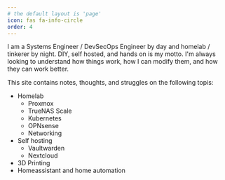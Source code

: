 ```yaml
---
# the default layout is 'page'
icon: fas fa-info-circle
order: 4
---
```


I am a Systems Engineer / DevSecOps Engineer by day and homelab / tinkerer by night. DIY, self hosted, and hands on is my motto. I'm always looking to understand how things work, how I can modify them, and how they can work better.

This site contains notes, thoughts, and struggles on the following topis:

* Homelab
    * Proxmox
    * TrueNAS Scale
    * Kubernetes
    * OPNsense
    * Networking
* Self hosting
    * Vaultwarden
    * Nextcloud
* 3D Printing
* Homeassistant and home automation
